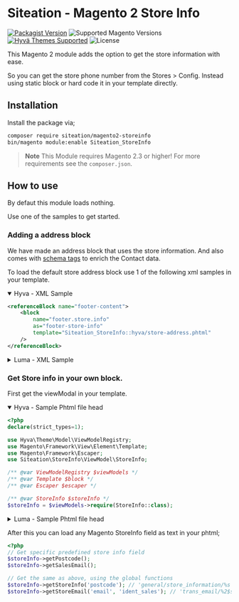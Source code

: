 # Siteation - Magento 2 Store Info

[![Packagist Version](https://img.shields.io/packagist/v/siteation/magento2-storeinfo?style=for-the-badge)](https://packagist.org/packages/siteation/magento2-storeinfo)
![Supported Magento Versions](https://img.shields.io/badge/magento-%202.3_|_2.4-brightgreen.svg?logo=magento&longCache=true&style=for-the-badge)
[![Hyvä Themes Supported](https://img.shields.io/badge/Hyva_Themes-Supported-3df0af.svg?longCache=true&style=for-the-badge)](https://hyva.io/)
![License](https://img.shields.io/github/license/Siteation/magento2-storeinfo?color=%23234&style=for-the-badge)

This Magento 2 module adds the option to get the store information with ease.

So you can get the store phone number from the Stores > Config.
Instead using static block or hard code it in your template directly.

## Installation

Install the package via;

```bash
composer require siteation/magento2-storeinfo
bin/magento module:enable Siteation_StoreInfo
```

> **Note** This Module requires Magento 2.3 or higher!
> For more requirements see the `composer.json`.

## How to use

By defaut this module loads nothing.

Use one of the samples to get started.

### Adding a address block

We have made an address block that uses the store information.
And also comes with [schema tags](https://schema.org/) to enrich the Contact data.

To load the default store address block use 1 of the following xml samples
in your template.

<details open><summary>Hyva - XML Sample</summary>

```xml
<referenceBlock name="footer-content">
    <block
        name="footer.store.info"
        as="footer-store-info"
        template="Siteation_StoreInfo::hyva/store-address.phtml"
    />
</referenceBlock>
```

</details>

<details><summary>Luma - XML Sample</summary>

```xml
<referenceContainer name="footer">
    <block name="footer.store.info"
        as="footer-store-info"
        template="Siteation_StoreInfo::luma/store-address.phtml">
        <arguments>
            <argument name="viewModelStoreInfo" 
                xsi:type="object">Siteation\StoreInfo\ViewModel\StoreInfo</argument>
        </arguments>
    </block>
</referenceContainer>
```

</details>

### Get Store info in your own block.

First get the viewModal in your template.

<details open><summary>Hyva - Sample Phtml file head</summary>

```php
<?php
declare(strict_types=1);

use Hyva\Theme\Model\ViewModelRegistry;
use Magento\Framework\View\Element\Template;
use Magento\Framework\Escaper;
use Siteation\StoreInfo\ViewModel\StoreInfo;

/** @var ViewModelRegistry $viewModels */
/** @var Template $block */
/** @var Escaper $escaper */

/** @var StoreInfo $storeInfo */
$storeInfo = $viewModels->require(StoreInfo::class);
```

</details>

<details><summary>Luma - Sample Phtml file head</summary>

_For Luma templates,_
_see the previous sample for the xml needed to load the viewModal._

```php
<?php
declare(strict_types=1);

use Magento\Framework\View\Element\Template;
use Magento\Framework\Escaper;

/** @var Template $block */
/** @var Escaper $escaper */

/** @var Siteation\StoreInfo\ViewModel\StoreInfo $storeInfo */
$storeInfo = $block->getData('viewModelStoreInfo');
```

</details>

After this you can load any Magento StoreInfo field as text in your phtml;

```php
<?php
// Get specific predefined store info field
$storeInfo->getPostcode();
$storeInfo->getSalesEmail();

// Get the same as above, using the global functions
$storeInfo->getStoreInfo('postcode'); // 'general/store_information/%s'
$storeInfo->getStoreEmail('email', 'ident_sales'); // 'trans_email/%2$s/%1$s'
```
